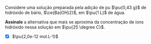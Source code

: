 Considere uma solução preparada pela adição de pu $\pu{0,43 g}$ de hidróxido de bário, $\ce{Ba(OH)2}$, em $\pu{1 L}$ de água.

**Assinale** a alternativa que mais se aproxima da concentração de íons hidróxido nessa solução em $\pu{25 \degree C}$.

- [x] $\pu{2,0e-12 mol.L-1}$
